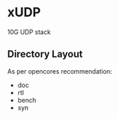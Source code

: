 xUDP
====

10G UDP stack


Directory Layout
----------------

As per opencores recommendation:
- doc
- rtl
- bench
- syn